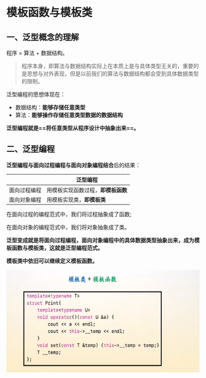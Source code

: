 # 模板函数与模板类

## 一、泛型概念的理解

程序 = 算法 + 数据结构。

> 程序本身，即算法与数据结构实际上在本质上是与具体类型无关的，重要的是思想与对外表现，但是以前我们的算法与数据结构都会受到具体数据类型的限制。

泛型编程的思想体现在：

+ 数据结构：**能够存储任意类型**
+ 算法：**能够操作存储任意类型数据的数据结构**

**泛型编程就是==将任意类型从程序设计中抽象出来==。**



## 二、泛型编程

**泛型编程与面向过程编程与面向对象编程结合**后的结果：

|              | 泛型编程                           |
| ------------ | ---------------------------------- |
| 面向过程编程 | 用模板实现函数过程，**即模板函数** |
| 面向对象编程 | 用模板实现类，**即模板类**         |

在面向过程的编程范式中，我们将过程抽象成了函数;

在面向对象的编程范式中，我们将对象抽象成了类。

**泛型变成就是将面向过程编程，面向对象编程中的具体数据类型抽象出来，成为模板函数与模板类，这就是泛型编程范式。**

**模板类中依旧可以继续定义模板函数。**

![](./template_class_function.png)